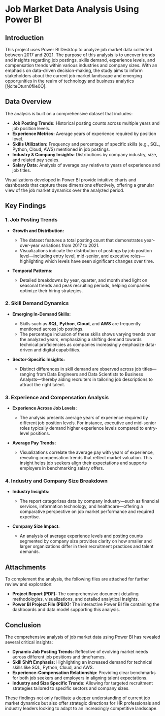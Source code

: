 
# Job Market Data Analysis Using Power BI

## Introduction

This project uses Power BI Desktop to analyze job market data collected between 2017 and 2021. The purpose of this analysis is to uncover trends and insights regarding job postings, skills demand, experience levels, and compensation trends within various industries and company sizes. With an emphasis on data-driven decision-making, the study aims to inform stakeholders about the current job market landscape and emerging opportunities in the realm of technology and business analytics [citeturn0file0].

## Data Overview

The analysis is built on a comprehensive dataset that includes:
- **Job Posting Trends:** Historical posting counts across multiple years and job position levels.
- **Experience Metrics:** Average years of experience required by position level.
- **Skills Utilization:** Frequency and percentage of specific skills (e.g., SQL, Python, Cloud, AWS) mentioned in job postings.
- **Industry & Company Insights:** Distributions by company industry, size, and related pay scales.
- **Salary Data:** Analysis of average pay relative to years of experience and job titles.

Visualizations developed in Power BI provide intuitive charts and dashboards that capture these dimensions effectively, offering a granular view of the job market dynamics over the analyzed period.

## Key Findings

### 1. Job Posting Trends
- **Growth and Distribution:**  
  - The dataset features a total posting count that demonstrates year-over-year variations from 2017 to 2021.
  - Visualizations indicate the distribution of postings by job position level—including entry level, mid-senior, and executive roles—highlighting which levels have seen significant changes over time.

- **Temporal Patterns:**  
  - Detailed breakdowns by year, quarter, and month shed light on seasonal trends and peak recruiting periods, helping companies optimize their hiring strategies.

### 2. Skill Demand Dynamics
- **Emerging In-Demand Skills:**  
  - Skills such as **SQL**, **Python**, **Cloud**, and **AWS** are frequently mentioned across job postings.  
  - The percentage inclusion of these skills shows varying trends over the analyzed years, emphasizing a shifting demand towards technical proficiencies as companies increasingly emphasize data-driven and digital capabilities.
  
- **Sector-Specific Insights:**  
  - Distinct differences in skill demand are observed across job titles—ranging from Data Engineers and Data Scientists to Business Analysts—thereby aiding recruiters in tailoring job descriptions to attract the right talent.

### 3. Experience and Compensation Analysis
- **Experience Across Job Levels:**  
  - The analysis presents average years of experience required by different job position levels. For instance, executive and mid-senior roles typically demand higher experience levels compared to entry-level positions.
  
- **Average Pay Trends:**  
  - Visualizations correlate the average pay with years of experience, revealing compensation trends that reflect market valuation. This insight helps job seekers align their expectations and supports employers in benchmarking salary offers.

### 4. Industry and Company Size Breakdown
- **Industry Insights:**  
  - The report categorizes data by company industry—such as financial services, information technology, and healthcare—offering a comparative perspective on job market performance and required expertise.
  
- **Company Size Impact:**  
  - An analysis of average experience levels and posting counts segmented by company size provides clarity on how smaller and larger organizations differ in their recruitment practices and talent demands.

## Attachments

To complement the analysis, the following files are attached for further review and exploration:
- **Project Report (PDF):** The comprehensive document detailing methodologies, visualizations, and detailed analytical insights.
- **Power BI Project File (PBIX):** The interactive Power BI file containing the dashboards and data model supporting this analysis.

## Conclusion

The comprehensive analysis of job market data using Power BI has revealed several critical insights:
- **Dynamic Job Posting Trends:** Reflective of evolving market needs across different job positions and timeframes.
- **Skill Shift Emphasis:** Highlighting an increased demand for technical skills like SQL, Python, Cloud, and AWS.
- **Experience-Compensation Relationship:** Providing clear benchmarks for both job seekers and employers in aligning talent expectations.
- **Industry and Size Specific Trends:** Allowing for targeted recruitment strategies tailored to specific sectors and company sizes.

These findings not only facilitate a deeper understanding of current job market dynamics but also offer strategic directions for HR professionals and industry leaders looking to adapt to an increasingly competitive landscape.
